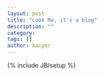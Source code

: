 ```yaml
---
layout: post
title: "Look Ma, it's a blog"
description: ""
category:
tags: []
author: kacper
---
```

{% include JB/setup %}
